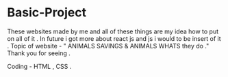 # Basic-Project
These websites made by me and all of these things are my idea how to put on all of it .
In future i got more about react js and js i would to be insert of it .
Topic of website - " ANIMALS SAVINGS & ANIMALS WHATS they do ."
Thank you 
for seeing .


Coding - HTML , CSS .
